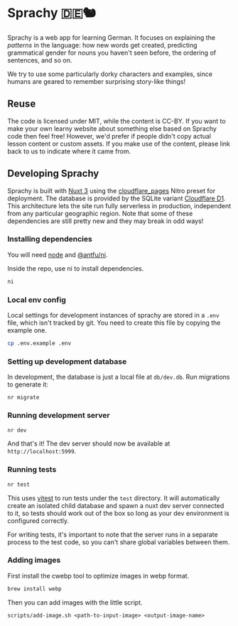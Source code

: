 # Sprachy 🇩🇪🐿

Sprachy is a web app for learning German. It focuses on explaining the _patterns_ in the language: how new words get created, predicting grammatical gender for nouns you haven't seen before, the ordering of sentences, and so on.

We try to use some particularly dorky characters and examples, since humans are geared to remember surprising story-like things!

## Reuse

The code is licensed under MIT, while the content is CC-BY. If you want to make your own learny website about something else based on Sprachy code then feel free! However, we'd prefer if people didn't copy actual lesson content or custom assets. If you make use of the content, please link back to us to indicate where it came from.

## Developing Sprachy

Sprachy is built with [Nuxt 3](https://nuxt.com/docs/getting-started/introduction) using the [cloudflare_pages](https://nitro.unjs.io/deploy/providers/cloudflare#cloudflare-pages) Nitro preset for deployment. The database is provided by the SQLite variant [Cloudflare D1](https://developers.cloudflare.com/d1/). This architecture lets the site run fully serverless in production, independent from any particular geographic region. Note that some of these dependencies are still pretty new and they may break in odd ways!

### Installing dependencies

You will need [node](https://nodejs.org/en/) and [@antfu/ni](https://github.com/antfu/ni).

Inside the repo, use ni to install dependencies.

```sh
ni
```

### Local env config

Local settings for development instances of sprachy are stored in a `.env` 
file, which isn't tracked by git. You need to create this file by copying the
example one.

```sh
cp .env.example .env
```

### Setting up development database

In development, the database is just a local file at `db/dev.db`. Run migrations to generate it:

`nr migrate`


### Running development server

```sh
nr dev
```

And that's it! The dev server should now be available at `http://localhost:5999`.

### Running tests

```sh
nr test
```

This uses [vitest](https://vitest.dev/) to run tests under the `test` directory.
It will automatically create an isolated child database and spawn a nuxt
dev server connected to it, so tests should work out of the box so long as your
dev environment is configured correctly.

For writing tests, it's important to note that the server runs in a
separate process to the test code, so you can't share global variables
between them.

### Adding images

First install the cwebp tool to optimize images in webp format.

```sh
brew install webp
```

Then you can add images with the little script.

`scripts/add-image.sh <path-to-input-image> <output-image-name>`


